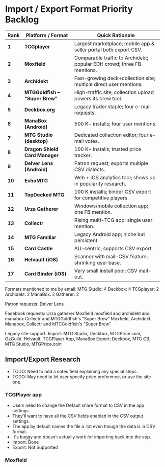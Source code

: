 # Import / Export Format Priority Backlog

| Rank   | Platform / Format              | Quick Rationale                                                        |
| ------ | ------------------------------ | ---------------------------------------------------------------------- |
| **1**  | **TCGplayer**                  | Largest marketplace; mobile app & seller portal both export CSV.       |
| **2**  | **Moxfield**                   | Comparable traffic to Archidekt; popular EDH crowd; three FB mentions. |
| **3**  | **Archidekt**                  | Fast-growing deck+collection site; multiple direct user mentions.      |
| **4**  | **MTGGoldfish – “Super Brew”** | High-traffic site; collection upload powers its brew tool.             |
| **5**  | **Deckbox.org**                | Legacy trader staple; four e-mail requests.                            |
| **6**  | **ManaBox (Android)**          | 500 K+ installs; four user mentions.                                   |
| **7**  | **MTG Studio (desktop)**       | Dedicated collection editor; four e-mail votes.                        |
| **8**  | **Dragon Shield Card Manager** | 100 K+ installs; trusted price tracker.                                |
| **9**  | **Delver Lens (Android)**      | Patron request; exports multiple CSV dialects.                         |
| **10** | **EchoMTG**                    | Web + iOS analytics tool; shows up in popularity research.             |
| **11** | **TopDecked MTG**              | 100 K installs; binder CSV export for competitive players.             |
| **12** | **Urza Gatherer**              | Windows/mobile collection app; one FB mention.                         |
| **13** | **Collectr**                   | Rising multi-TCG app; single user mention.                             |
| **14** | **MTG Familiar**               | Legacy Android app; niche but persistent.                              |
| **15** | **Card Castle**                | AU-centric; supports CSV export.                                       |
| **16** | **Helvault (iOS)**             | Scanner with mail-CSV feature; shrinking user base.                    |
| **17** | **Card Binder (iOS)**          | Very small install pool; CSV mail-out.                                 |

Formats mentioned to me by email:
MTG Studio: 4
Deckbox: 4
TCGplayer: 2
Archidekt: 2
ManaBox: 2
Gatherer: 2

Patron requests: Delver Lens

Facebook requests:
Urza gatherer
Moxfield
moxfield and archidekt and manabox
Collectr and MTGGoldfish's "Super Brew"
Moxfield, Archidekt, Manabox, Collectr and MTGGoldfish's "Super Brew"

Legacy site support:
Import: MTG Studio, Deckbox, MTGPrice.com, OzGuild, Helvault, TCGPlayer App, ManaBox
Export: Deckbox, MTG CB, MTG Studio, MTGPrice.com

## Import/Export Research

- TODO: Need to add a notes field explaining any special steps.
- TODO: May need to let user specify price preference, or use the site one.

### TCGPlayer app

- Users need to change the Default share format to CSV in the app settings.
- They'll want to have all the CSV fields enabled in the CSV output settings.
- The app by default names the file a .txt even though the data is in CSV format.
- It's buggy and doesn't actually work for importing back into the app.
- Import: Done
- Export: Not Supported

### Moxfield
